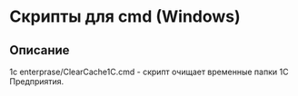 # Скрипты для cmd (Windows)

## Описание

1c enterprase/ClearCache1C.cmd - скрипт очищает временные папки 1С Предприятия.
